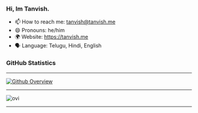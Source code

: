 ### Hi, Im Tanvish.

- 📫 How to reach me: tanvish@tanvish.me
- 😄 Pronouns: he/him
- 🌍 Website: https://tanvish.me
- 🗣️ Language: Telugu, Hindi, English

### GitHub Statistics

---

[![Github Overview](https://api.tanvish.me/git-stats?u)](https://github.com/TanvishGG)

---

<img src="https://api.tanvish.me/git-language?u" alt="ovi" />


---
